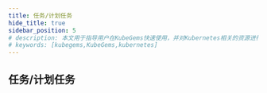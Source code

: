 ```yaml
---
title: 任务/计划任务
hide_title: true
sidebar_position: 5
# description: 本文用于指导用户在KubeGems快速使用，并对Kubernetes相关的资源进行操作
# keywords: [kubegems,KubeGems,kubernetes]
---
```


## 任务/计划任务
